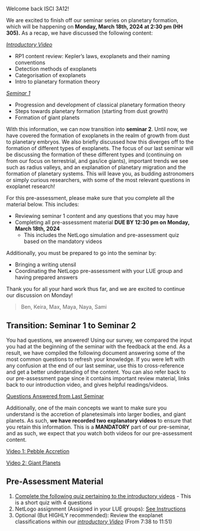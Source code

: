 Welcome back ISCI 3A12!

We are excited to finish off our seminar series on planetary formation, which will be happening on **Monday, March 18th, 2024 at 2:30 pm (HH 305).** As a recap, we have discussed the following content: 

 [*Introductory Video*](https://www.macvideo.ca/media/LUE+Planets+Group+Introduction+Video/1_dyv3mf3x)
- RP1 content review: Kepler’s laws, exoplanets and their naming conventions
- Detection methods of exoplanets
- Categorisation of exoplanets
- Intro to planetary formation theory

[*Seminar 1*](https://samibabbar.github.io/luegroupplanets/)
- Progression and development of classical planetary formation theory
- Steps towards planetary formation (starting from dust growth)
- Formation of giant planets

With this information, we can now transition into **seminar 2**. Until now, we have covered the formation of exoplanets in the realm of growth from dust to planetary embryos. We also briefly discussed how this diverges off to the formation of different types of exoplanets. The focus of our last seminar will be discussing the formation of these different types and (continuing on from our focus on terrestrial, and gas/ice giants), important trends we see such as radius valleys, and an explanation of planetary migration and the formation of planetary systems. This will leave you, as budding astronomers or simply curious researchers, with some of the most relevant questions in exoplanet research!

For this pre-assessment, please make sure that you complete all the material below. This includes:
- Reviewing seminar 1 content and any questions that you may have
- Completing all pre-assessment material **DUE BY 12:30 pm on Monday, March 18th, 2024**
   - This includes the NetLogo simulation and pre-assessment quiz based on the mandatory videos

Additionally, you must be prepared to go into the seminar by:
- Bringing a writing utensil
- Coordinating the NetLogo pre-assessment with your LUE group and having prepared answers

Thank you for all your hard work thus far, and we are excited to continue our discussion on Monday!

> Ben, Keira, Max, Maya, Naya, Sami

## Transition: Seminar 1 to Seminar 2

You had questions, we answered! Using our survey, we compared the input you had at the beginning of the seminar with the feedback at the end. As a result, we have compiled the following document answering some of the most common questions to refresh your knowledge. If you were left with any confusion at the end of our last seminar, use this to cross-reference and get a better understanding of the content. You can also refer back to our pre-assessment page since it contains important review material, links back to our introduction video, and gives helpful readings/videos.

[Questions Answered from Last Seminar](https://drive.google.com/file/d/16IPJuHXSyT6f1avTw2jxth9uizn4ontr/view?usp=sharing)

Additionally, one of the main concepts we want to make sure you understand is the accretion of planetesimals into larger bodies, and giant planets. As such, **we have recorded two explanatory videos** to ensure that you retain this information. This is a **MANDATORY** part of our pre-seminar, and as such, we expect that you watch both videos for our pre-assessment content. 

[Video 1: Pebble Accretion](https://drive.google.com/file/d/1GwvfK7t266neCJuLUy2Kvr96wk6vJUdW/view?usp=sharing)

[Video 2: Giant Planets](https://drive.google.com/file/d/1VHWoDg31966nFL3cYWT0iK7bSJ3kic7s/view?usp=sharing)
 
## Pre-Assessment Material
1. [Complete the following quiz pertaining to the introductory videos](https://forms.office.com/Pages/ResponsePage.aspx?id=B2M3RCm0rUKMJSjNSW9HchNo_KYDhA1NknGAniXeUkpUQVU0NE9WSkdJOUYzMUcySEExSjJRQTJKOS4u) - This is a short quiz with 4 questions
2. NetLogo assignment (Assigned in your LUE groups): [See Instructions ](https://docs.google.com/document/d/1XqRkPwjGGxmHVyHn__IfLvSMjbhBIAESKese1f1SfDA/edit?usp=sharing)
4. Optional (But HIGHLY recommended): Review the exoplanet classifications within our [*introductory Video*](https://www.macvideo.ca/media/LUE+Planets+Group+Introduction+Video/1_dyv3mf3x) (From 7:38 to 11:51)

